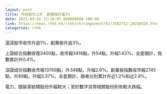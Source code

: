 ```yaml
---
layout: post
title: 內地股市上升　創業板升逾3%
date: 2021-03-26 15:18:07.000000000 +08:00
link: https://news.rthk.hk/rthk/ch/component/k2/1582752-20210326.htm
categories: rthk
---
```


滬深股市收市升逾1%，創業板升逾3%。

上證綜合指數收復3400點，收市報3418點，升54點，升幅1.63%。全星期計，指數累計升0.4%。

深證成份指數收市報13769點，升348點，升幅2.6%。創業板指數收市報2745點，升89點，升幅3.37%。全星期計，兩者分別累計升近1.2%和近2.8%。

電力、服裝家紡類股份升幅較大；至於數字貨幣相關股份則有較大跌幅。
